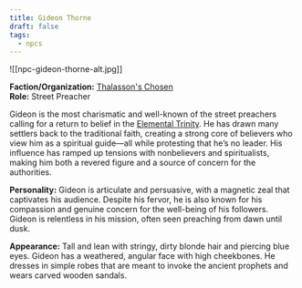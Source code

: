 ```yaml
---
title: Gideon Thorne
draft: false
tags:
  - npcs
---
```

![[npc-gideon-thorne-alt.jpg]]

**Faction/Organization:** [Thalasson's Chosen](thalassons-chosen.md)<br>
**Role:** Street Preacher

Gideon is the most charismatic and well-known of the street preachers calling for a return to belief in the [Elemental Trinity](elemental-trinity.md). He has drawn many settlers back to the traditional faith, creating a strong core of believers who view him as a spiritual guide—all while protesting that he’s no leader. His influence has ramped up tensions with nonbelievers and spiritualists, making him both a revered figure and a source of concern for the authorities.

**Personality:** Gideon is articulate and persuasive, with a magnetic zeal that captivates his audience. Despite his fervor, he is also known for his compassion and genuine concern for the well-being of his followers. Gideon is relentless in his mission, often seen preaching from dawn until dusk.

**Appearance:** Tall and lean with stringy, dirty blonde hair and piercing blue eyes. Gideon has a weathered, angular face with high cheekbones. He dresses in simple robes that are meant to invoke the ancient prophets and wears carved wooden sandals.